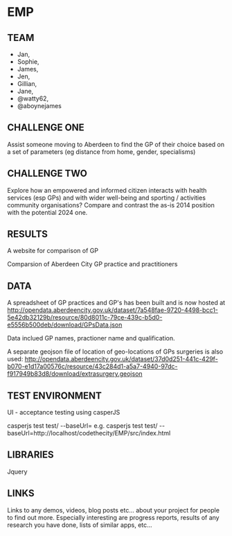 EMP
===

TEAM
--------
- Jan, 
- Sophie, 
- James, 
- Jen, 
- Gillian, 
- Jane, 
- @watty62, 
- @aboynejames

CHALLENGE ONE
---------------
Assist someone moving to Aberdeen to find the GP of their choice based on a set of parameters (eg distance from home, gender, specialisms)

CHALLENGE TWO
---------------
Explore how an empowered and informed citizen interacts with health services (esp GPs) and with wider well-being and sporting / activities community organisations? Compare and contrast the as-is 2014 position with the potential 2024 one.



RESULTS
----------
A website for comparison of GP

Comparsion of Aberdeen City GP practice and practitioners


DATA
--------
A spreadsheet of GP practices and GP's has been built and is now hosted at
http://opendata.aberdeencity.gov.uk/dataset/7a548fae-9720-4498-bcc1-5e42db32129b/resource/80d8011c-79ce-439c-b5d0-e5556b500deb/download/GPsData.json

Data inclued GP names, practioner name and qualification.

A separate geojson file of location of geo-locations of GPs surgeries is also used:
http://opendata.aberdeencity.gov.uk/dataset/37d0d251-441c-429f-b070-e1d17a00576c/resource/43c284d1-a5a7-4940-97dc-f917949b83d8/download/extrasurgery.geojson

TEST ENVIRONMENT
---------------------------------

UI - acceptance testing using casperJS

casperjs test test/ --baseUrl=          e.g. casperjs test test/ --baseUrl=http://localhost/codethecity/EMP/src/index.html


LIBRARIES
---------------

Jquery


LINKS
-------
Links to any demos, videos, blog posts etc... about your project for people to find out more. Especially interesting are progress reports, results of any research you have done, lists of similar apps, etc...
